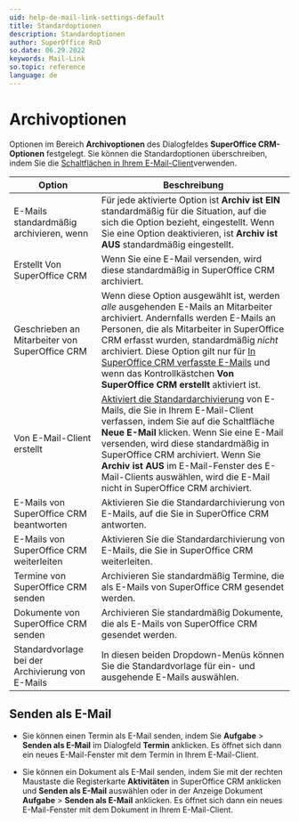 ```yaml
---
uid: help-de-mail-link-settings-default
title: Standardoptionen
description: Standardoptionen
author: SuperOffice RnD
so.date: 06.29.2022
keywords: Mail-Link
so.topic: reference
language: de
---
```


# Archivoptionen

Optionen im Bereich **Archivoptionen** des Dialogfeldes **SuperOffice CRM-Optionen** festgelegt. Sie können die Standardoptionen überschreiben, indem Sie die [Schaltflächen in Ihrem E-Mail-Client][2]verwenden.

| Option | Beschreibung |
|---|---|
| E-Mails standardmäßig archivieren, wenn | Für jede aktivierte Option ist **Archiv ist EIN** standardmäßig für die Situation, auf die sich die Option bezieht, eingestellt. Wenn Sie eine Option deaktivieren, ist **Archiv ist AUS** standardmäßig eingestellt. |
| Erstellt Von SuperOffice CRM | Wenn Sie eine E-Mail versenden, wird diese standardmäßig in SuperOffice CRM archiviert. |
| Geschrieben an Mitarbeiter von SuperOffice CRM | Wenn diese Option ausgewählt ist, werden *alle* ausgehenden E-Mails an Mitarbeiter archiviert. Andernfalls werden E-Mails an Personen, die als Mitarbeiter in SuperOffice CRM erfasst wurden, standardmäßig *nicht* archiviert. Diese Option gilt nur für [In SuperOffice CRM verfasste E-Mails][4] und wenn das Kontrollkästchen **Von SuperOffice CRM erstellt** aktiviert ist.
| Von E-Mail-Client erstellt | [Aktiviert die Standardarchivierung][5] von E-Mails, die Sie in Ihrem E-Mail-Client verfassen, indem Sie auf die Schaltfläche **Neue E-Mail** klicken. Wenn Sie eine E-Mail versenden, wird diese standardmäßig in SuperOffice CRM archiviert. Wenn Sie **Archiv ist AUS** im E-Mail-Fenster des E-Mail-Clients auswählen, wird die E-Mail nicht in SuperOffice CRM archiviert. |
| E-Mails von SuperOffice CRM beantworten | Aktivieren Sie die Standardarchivierung von E-Mails, auf die Sie in SuperOffice CRM antworten. |
| E-Mails von SuperOffice CRM weiterleiten | Aktivieren Sie die Standardarchivierung von E-Mails, die Sie in SuperOffice CRM weiterleiten. |
| Termine von SuperOffice CRM senden | Archivieren Sie standardmäßig Termine, die als E-Mails von SuperOffice CRM gesendet werden. |
| Dokumente von SuperOffice CRM senden | Archivieren Sie standardmäßig Dokumente, die als E-Mails von SuperOffice CRM gesendet werden. |
| Standardvorlage bei der Archivierung von E-Mails | In diesen beiden Dropdown-Menüs können Sie die Standardvorlage für ein- und ausgehende E-Mails auswählen. |

## Senden als E-Mail

* Sie können einen Termin als E-Mail senden, indem Sie **Aufgabe** &gt; **Senden als E-Mail** im Dialogfeld **Termin** anklicken. Es öffnet sich dann ein neues E-Mail-Fenster mit dem Termin in Ihrem E-Mail-Client.

* Sie können ein Dokument als E-Mail senden, indem Sie mit der rechten Maustaste die Registerkarte **Aktivitäten** in SuperOffice CRM anklicken und **Senden als E-Mail** auswählen oder in der Anzeige Dokument **Aufgabe** &gt; **Senden als E-Mail** anklicken. Es öffnet sich dann ein neues E-Mail-Fenster mit dem Dokument in Ihrem E-Mail-Client.

<!-- Referenced links -->
[2]: ../index.md
[4]: ../create-in-superoffice.md
[5]: archive-by-default.md

<!-- Referenced images -->
